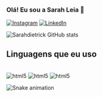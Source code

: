 ### Olá! Eu sou a Sarah Leia 👋

[![Instagram](https://img.shields.io/badge/Instagram-E4405F?style=for-the-badge&logo=instagram&logoColor=white)](ttps://www.instagram.com/sarahleiadietrick/)
[![LinkedIn](https://img.shields.io/badge/LinkedIn-E4405F?style=for-the-badge&logo=linkedin&logoColor=white)](https://www.linkedin.com/in/sarah-leia-dietrick-498693174/)

![Sarahdietrick GitHub stats](https://github-readme-stats.vercel.app/api?username=sarahdietrick&show_icons=true&theme=synthwave)

## Linguagens que eu uso

<div style="display: inline_block"><br/>
<img align="center" alt="html5" src="https://img.shields.io/badge/HTML5-E34F26?style=for-the-badge&logo=html5&logoColor=white"/>
<img align="center" alt="html5" src="https://img.shields.io/badge/CSS3-1572B6?style=for-the-badge&logo=css3&logoColor=white"/>
<img align="center" alt="html5" src="https://img.shields.io/badge/JavaScript-323330?style=for-the-badge&logo=javascript&logoColor=F7DF1E"/>

![Snake animation](https://https://github.com/Sarahdietrick/Sarahdietrick/blob/output/github-contribution-grid-snake.svg)
</div>
